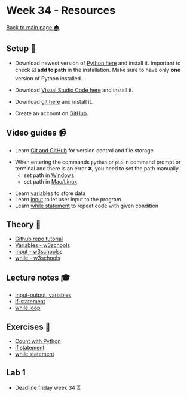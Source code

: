 # Week 34 - Resources

[Back to main page :house:](https://github.com/kokchun/Programmering-med-Python-21)

## Setup :wrench:

- Download newest version of [Python here][pyt] and install it. Important to check :ballot_box_with_check: **add to path** in the installation. Make sure to have only **one** version of Python installed.

[pyt]: https://www.python.org/downloads/

- Download [Visual Studio Code here][vscode] and install it. 

[vscode]: https://code.visualstudio.com/

- Download [git here][git] and install it. 

[git]: https://git-scm.com/

- Create an account on [GitHub][github]. 

[github]: https://github.com/

## Video guides :video_camera:
- Learn [Git and GitHub][git_tutorial] for version control and file storage

[git_tutorial]: https://www.youtube.com/watch?v=USjZcfj8yxE

- When entering the commands `python` or `pip` in command prompt or terminal and there is an error :x:, you need to set the path manually
  - set path in [Windows][windows_path]
  - set path in [Mac/Linux][mac_path]

[windows_path]: https://www.youtube.com/watch?v=dj5oOPaeIqI 
[mac_path]: https://www.youtube.com/watch?v=PUIE7CPANfo

- Learn [variables][variables] to store data
- Learn [input][input] to let user input to the program
- Learn [while statement][while_video] to repeat code with given condition

[while_video]: https://www.youtube.com/watch?v=6TEGxJXLAWQ
[variables]: https://www.youtube.com/watch?v=Z1Yd7upQsXY&t=470s
[input]: https://www.youtube.com/watch?v=4OX49nLNPEE

## Theory :book:
- [Github repo tutorial][git_repo_tutorial]
- [Variables - w3schools][w3var]
- [Input - w3schools][w3input]s
- [while - w3schools][w3while]

[git_repo_tutorial]: https://github.com/niklas-hjelm/Programmering-med-C-Sharp/blob/main/assets/newRepo.md
[w3while]: https://www.w3schools.com/python/python_while_loops.asp
[w3var]: https://www.w3schools.com/python/python_variables.asp
[w3input]: https://www.w3schools.com/python/python_user_input.asp

## Lecture notes :mortar_board:
- [Input-output, variables](https://github.com/kokchun/Programmering-med-Python-21/blob/main/Lectures/L0-input-output.ipynb)
- [if-statement](https://github.com/kokchun/Programmering-med-Python-21/blob/main/Lectures/L1-if-statements.ipynb)
- [while loop](https://github.com/kokchun/Programmering-med-Python-21/blob/main/Lectures/L2-while-statement.ipynb)

## Exercises :running:
- [Count with Python][exercise_count]
- [if statement][exercise_if]
- [while statement][exercise_while]

[exercise_count]: https://github.com/kokchun/Programmering-med-Python-21/blob/main/Exercises/00-Count-with-Python-exercise.ipynb
[exercise_if]: https://github.com/kokchun/Programmering-med-Python-21/blob/main/Exercises/01-if-statement-exercise.ipynb 
[exercise_while]: https://github.com/kokchun/Programmering-med-Python-21/blob/main/Exercises/02-while-statement-exercise.ipynb

## Lab 1
- Deadline friday week 34  :hourglass_flowing_sand:

